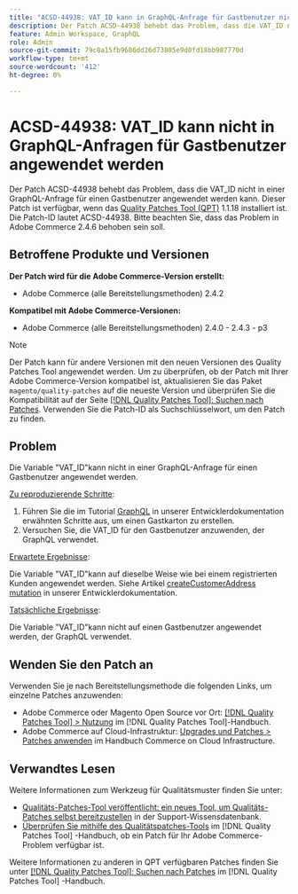```yaml
---
title: "ACSD-44938: VAT_ID kann in GraphQL-Anfrage für Gastbenutzer nicht angewendet werden"
description: Der Patch ACSD-44938 behebt das Problem, dass die VAT_ID nicht in einer GraphQL-Anfrage für einen Gastbenutzer angewendet werden kann. Dieser Patch ist verfügbar, wenn das [Quality Patches Tool (QPT)](https://experienceleague.adobe.com/en/docs/commerce-knowledge-base/kb/announcements/commerce-announcements/magento-quality-patches-released-new-tool-to-self-serve-quality-patches) 1.1.18 installiert ist. Die Patch-ID lautet ACSD-44938. Bitte beachten Sie, dass das Problem in Adobe Commerce 2.4.6 behoben sein soll.
feature: Admin Workspace, GraphQL
role: Admin
source-git-commit: 79c8a15fb9686dd26d73805e9d0fd18bb987770d
workflow-type: tm+mt
source-wordcount: '412'
ht-degree: 0%

---
```


# ACSD-44938: VAT_ID kann nicht in GraphQL-Anfragen für Gastbenutzer angewendet werden

Der Patch ACSD-44938 behebt das Problem, dass die VAT_ID nicht in einer GraphQL-Anfrage für einen Gastbenutzer angewendet werden kann. Dieser Patch ist verfügbar, wenn das [Quality Patches Tool (QPT)](https://experienceleague.adobe.com/en/docs/commerce-knowledge-base/kb/announcements/commerce-announcements/magento-quality-patches-released-new-tool-to-self-serve-quality-patches) 1.1.18 installiert ist. Die Patch-ID lautet ACSD-44938. Bitte beachten Sie, dass das Problem in Adobe Commerce 2.4.6 behoben sein soll.

## Betroffene Produkte und Versionen

**Der Patch wird für die Adobe Commerce-Version erstellt:**

* Adobe Commerce (alle Bereitstellungsmethoden) 2.4.2

**Kompatibel mit Adobe Commerce-Versionen:**

* Adobe Commerce (alle Bereitstellungsmethoden) 2.4.0 - 2.4.3 - p3

>[!NOTE]
>
>Der Patch kann für andere Versionen mit den neuen Versionen des Quality Patches Tool angewendet werden. Um zu überprüfen, ob der Patch mit Ihrer Adobe Commerce-Version kompatibel ist, aktualisieren Sie das Paket `magento/quality-patches` auf die neueste Version und überprüfen Sie die Kompatibilität auf der Seite [[!DNL Quality Patches Tool]: Suchen nach Patches](https://experienceleague.adobe.com/en/docs/commerce-knowledge-base/kb/announcements/commerce-announcements/magento-quality-patches-released-new-tool-to-self-serve-quality-patches). Verwenden Sie die Patch-ID als Suchschlüsselwort, um den Patch zu finden.

## Problem

Die Variable &quot;VAT_ID&quot;kann nicht in einer GraphQL-Anfrage für einen Gastbenutzer angewendet werden.

<u>Zu reproduzierende Schritte</u>:

1. Führen Sie die im Tutorial [GraphQL](https://developer.adobe.com/commerce/webapi/graphql/tutorials/checkout/checkout-shopping-cart.html) in unserer Entwicklerdokumentation erwähnten Schritte aus, um einen Gastkarton zu erstellen.
1. Versuchen Sie, die VAT_ID für den Gastbenutzer anzuwenden, der GraphQL verwendet.

<u>Erwartete Ergebnisse</u>:

Die Variable &quot;VAT_ID&quot;kann auf dieselbe Weise wie bei einem registrierten Kunden angewendet werden. Siehe Artikel [createCustomerAddress mutation](https://developer.adobe.com/commerce/webapi/graphql/mutations/create-customer-address.html) in unserer Entwicklerdokumentation.

<u>Tatsächliche Ergebnisse</u>:

Die Variable &quot;VAT_ID&quot;kann nicht auf einen Gastbenutzer angewendet werden, der GraphQL verwendet.

## Wenden Sie den Patch an

Verwenden Sie je nach Bereitstellungsmethode die folgenden Links, um einzelne Patches anzuwenden:

* Adobe Commerce oder Magento Open Source vor Ort: [[!DNL Quality Patches Tool] > Nutzung](/help/tools/quality-patches-tool/usage.md) im [!DNL Quality Patches Tool]-Handbuch.
* Adobe Commerce auf Cloud-Infrastruktur: [Upgrades und Patches > Patches anwenden](https://experienceleague.adobe.com/docs/commerce-cloud-service/user-guide/develop/upgrade/apply-patches.html) im Handbuch Commerce on Cloud Infrastructure.

## Verwandtes Lesen

Weitere Informationen zum Werkzeug für Qualitätsmuster finden Sie unter:

* [Qualitäts-Patches-Tool veröffentlicht: ein neues Tool, um Qualitäts-Patches selbst bereitzustellen](https://experienceleague.adobe.com/en/docs/commerce-knowledge-base/kb/announcements/commerce-announcements/magento-quality-patches-released-new-tool-to-self-serve-quality-patches) in der Support-Wissensdatenbank.
* [Überprüfen Sie mithilfe des Qualitätspatches-Tools](/help/tools/quality-patches-tool/patches-available-in-qpt/check-patch-for-magento-issue-with-magento-quality-patches.md) im [!DNL Quality Patches Tool] -Handbuch, ob ein Patch für Ihr Adobe Commerce-Problem verfügbar ist.

Weitere Informationen zu anderen in QPT verfügbaren Patches finden Sie unter [[!DNL Quality Patches Tool]: Suchen nach Patches](https://experienceleague.adobe.com/tools/commerce-quality-patches/index.html) im [!DNL Quality Patches Tool] -Handbuch.
